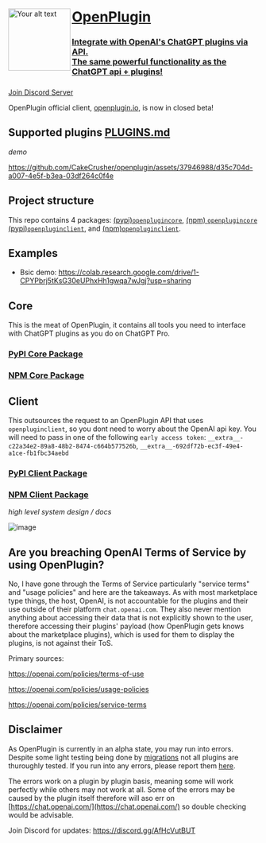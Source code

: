 <div>
  <img src="https://i.imgur.com/L3giCRt.png" alt="Your alt text" width="125" align="left">
    <h1><a href="https://www.openplugin.io/">OpenPlugin</h1>
  <h3>Integrate with OpenAI's ChatGPT plugins via API.<br/>The same powerful functionality as the ChatGPT api + plugins!</h3>
  <h3></h3>
</div>


[Join Discord Server](https://discord.gg/AfHcVutBUT) 

OpenPlugin official client, [openplugin.io](https://www.openplugin.io/), is now in closed beta!

## Supported plugins [PLUGINS.md](https://github.com/CakeCrusher/openplugin-clients/blob/main/PLUGINS.md)
<i>demo</i>


https://github.com/CakeCrusher/openplugin/assets/37946988/d35c704d-a007-4e5f-b3ea-03df264c0f4e

## Project structure
This repo contains 4 packages: [(pypi)`openplugincore`](https://github.com/CakeCrusher/openplugin/tree/main/pypi-core), [(npm) `openplugincore`](https://github.com/CakeCrusher/openplugin/tree/main/npm-core/openplugincore) [(pypi)`openpluginclient`](https://github.com/CakeCrusher/openplugin/tree/main/pypi-client), and [(npm)`openpluginclient`](https://github.com/CakeCrusher/openplugin/tree/main/npm-client/openpluginclient).

## Examples
- Bsic demo: https://colab.research.google.com/drive/1-CPYPbrj5tKsG30eUPhxHh1gwqa7wJgj?usp=sharing

## Core
This is the meat of OpenPlugin, it contains all tools you need to interface with ChatGPT plugins as you do on ChatGPT Pro.

### [PyPI Core Package](https://github.com/CakeCrusher/openplugin/tree/main/pypi-core)
### [NPM Core Package](https://github.com/CakeCrusher/openplugin/tree/main/npm-core/openplugincore)

## Client
This outsources the request to an OpenPlugin API that uses `openpluginclient`, so you dont need to worry about the OpenAI api key.
You will need to pass in one of the following `early access token`: `__extra__-c22a34e2-89a8-48b2-8474-c664b577526b`, `__extra__-692df72b-ec3f-49e4-a1ce-fb1fbc34aebd`
### [PyPI Client Package](https://pypi.org/project/openpluginclient/)
### [NPM Client Package](https://github.com/CakeCrusher/openplugin/tree/main/npm-client/openpluginclient)

<i>high level system design / docs</i>

![image](https://github.com/CakeCrusher/openplugin/assets/37946988/63da7efc-c556-495b-8738-9143b3faece1)

## Are you breaching OpenAI Terms of Service by using OpenPlugin?
No, I have gone through the Terms of Service particularly "service terms" and "usage policies" and  here are the takeaways.
As with most marketplace type things, the host, OpenAI, is not accountable for the plugins and their use outside of their platform `chat.openai.com`. They also never mention anything about accessing their data that is not explicitly shown to the user, therefore accessing their plugins' payload (how OpenPlugin gets knows about the marketplace plugins), which is used for them to display the plugins, is not against their ToS.

Primary sources:

https://openai.com/policies/terms-of-use

https://openai.com/policies/usage-policies

https://openai.com/policies/service-terms

## Disclaimer
As OpenPlugin is currently in an alpha state, you may run into errors. Despite some light testing being done by [migrations](https://github.com/CakeCrusher/openplugin-clients/blob/main/migrations/plugin_store/parser.ipynb) not all plugins are thuroughly tested. If you run into any errors, please report them [here](https://github.com/CakeCrusher/openplugin-clients/issues/new?assignees=CakeCrusher&labels=bug&projects=&template=bug_report.md&title=).

The errors work on a plugin by plugin basis, meaning some will work perfectly while others may not work at all. Some of the errors may be caused by the plugin itself therefore will aso err on [https://chat.openai.com/](https://chat.openai.com/) so double checking would be advisable.



Join Discord for updates: https://discord.gg/AfHcVutBUT



